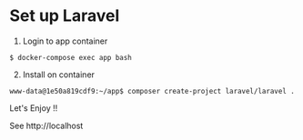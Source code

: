 # Set up Laravel

1. Login to app container
```
$ docker-compose exec app bash
```

2. Install on container
```
www-data@1e50a819cdf9:~/app$ composer create-project laravel/laravel .
```

Let's Enjoy !!  

See http://localhost